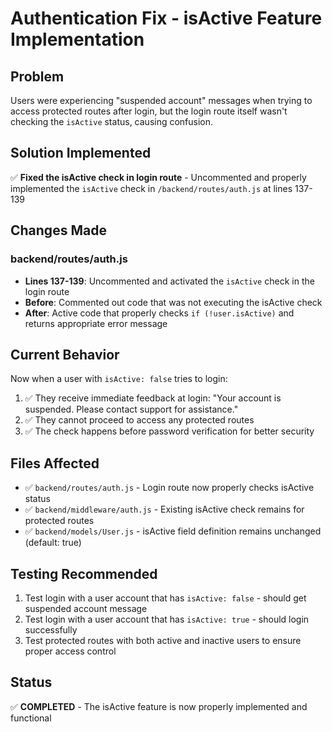 # Authentication Fix - isActive Feature Implementation

## Problem
Users were experiencing "suspended account" messages when trying to access protected routes after login, but the login route itself wasn't checking the `isActive` status, causing confusion.

## Solution Implemented
✅ **Fixed the isActive check in login route** - Uncommented and properly implemented the `isActive` check in `/backend/routes/auth.js` at lines 137-139

## Changes Made

### backend/routes/auth.js
- **Lines 137-139**: Uncommented and activated the `isActive` check in the login route
- **Before**: Commented out code that was not executing the isActive check
- **After**: Active code that properly checks `if (!user.isActive)` and returns appropriate error message

## Current Behavior
Now when a user with `isActive: false` tries to login:
1. ✅ They receive immediate feedback at login: "Your account is suspended. Please contact support for assistance."
2. ✅ They cannot proceed to access any protected routes
3. ✅ The check happens before password verification for better security

## Files Affected
- ✅ `backend/routes/auth.js` - Login route now properly checks isActive status
- ✅ `backend/middleware/auth.js` - Existing isActive check remains for protected routes
- ✅ `backend/models/User.js` - isActive field definition remains unchanged (default: true)

## Testing Recommended
1. Test login with a user account that has `isActive: false` - should get suspended account message
2. Test login with a user account that has `isActive: true` - should login successfully
3. Test protected routes with both active and inactive users to ensure proper access control

## Status
✅ **COMPLETED** - The isActive feature is now properly implemented and functional
